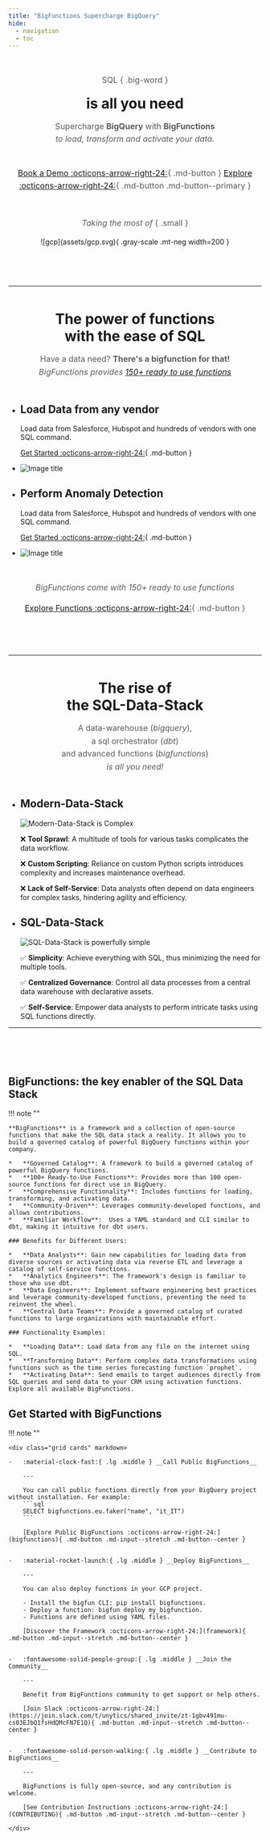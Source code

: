 ```yaml
---
title: "BigFunctions Supercharge BigQuery"
hide:
  - navigation
  - toc
---
```


<style>


.md-typeset .md-button:hover {
  color: var(--md-primary-bg-color);
  background-color: var(--md-primary-fg-color);
  border-color: var(--md-primary-bg-color);
}
.md-typeset .md-button.md-button--primary:hover {
  color: var(--md-primary-fg-color);
  background-color: var(--md-primary-bg-color);
  border-color: var(--md-primary-fg-color);
}

.hero__image {
  max-width: 1000px;
  /*min-width: 600px;*/
  width: 100%;
  height: auto;
  margin: 0 auto;
  display: flex;
  align-items: stretch;
}

.hero__image img {
  width: 100%;
  height: 100%;
  min-width: 0;
}

.md-button--center {
    text-align: center;
}

.md-content h1, .md-content h2 {
  background-image: linear-gradient(60deg, #495ccdff, #232c60ff);
  background-clip: text;
  color: #0000;
}

.md-content h1 {
  font-weight: 700;
  font-size: 2rem;
  line-height: 1.1 ;
  margin: 0 0 0.6em;
}

.md-content h1 a.headerlink, .md-content h2 a.headerlink {
  display: none;
}

.md-content .big-word {
  font-weight: 700!important;
  color: rgb(38, 38, 38)!important;
  font-size: 3rem;
  line-height: 1;
  margin-top: 0;
  margin-bottom: 0;
}

.md-content h2 {
    font-weight: 600;
}

.centered-big-message {
    color: rgb(92, 92, 92);
    font-size: 1.2em;
    margin-top: -0.5em;
}

.quote {
    text-align: center;
    font-style: italic;
    /* font-weight: 600!important; */
    font-size: 1.2em!important;
    color: rgb(250, 250, 250)!important;
    /* color: rgb(92, 92, 92)!important; */
    background-color: var(--md-primary-fg-color)!important;
}

img.gray-scale {
  filter: grayscale(100%); /* Standard */
  -webkit-filter: grayscale(100%); /* Webkit */
  vertical-align: middle;
}

.md-typeset .primary-background {
  background-color: var(--md-primary-fg-color)!important;
  padding: 20px;
}

.md-typeset .max-width-800 {
  max-width: 800px;
  margin: auto;
}

.md-typeset .max-width-800.md\:two-columns>ul>li {
  background-color: white;
  padding: 0 2rem 2rem;
  max-width: 400px;
  margin: auto;
  height: 100%;
}

.md-typeset .max-width-800.md\:two-columns>ul>li p {
  margin-block-start: 1em;
  margin-block-end: 1em;
}




.mt-neg {
  margin-top: -20px!important;
}


/*------- HERO -------*/
.hero {
  max-width: 700px;
  margin: 3rem auto;
  text-align: center;
}

.hero h1 {
  margin: 0 0 0.3em!important;
}

.hero p {
  color: rgb(92, 92, 92);
  font-weight: 400;
  font-size: 0.8rem;
  line-height: 1.6;
}


/*------- TWO COLUMNS -------*/
.md-typeset .lg\:two-columns, .md-typeset .md\:two-columns {
  display: grid;
  grid-template-columns: repeat(1, minmax(0, 1fr));
  column-gap: 2rem;
  grid-row-gap: 20px;
}

.md-typeset .lg\:two-columns>ul, .md-typeset .md\:two-columns>ul {
    display: contents;
}

.md-typeset .lg\:two-columns>ul>li, .md-typeset .md\:two-columns>ul>li {
    display: block;
    margin: 0;
    padding: .8rem;
}


/*------- FROM MEDIUM SCREEN -------*/
@media (min-width: 640px) {
  .md-content h1 {
    font-size: 3rem!important;
  }

  .md-content .big-word {
    font-size: 4.5rem!important;
  }

  .hero p {
    font-size: 1rem!important;
  }

  .hero p.small {
    font-size: 0.8rem!important;
  }

  .md-typeset .md\:two-columns {
    grid-template-columns: repeat(2, minmax(0, 1fr));
  }
}

/*------- FROM LARGE SCREEN -------*/
@media (min-width: 1024px) {

  .md-typeset .lg\:two-columns {
    grid-template-columns: repeat(2, minmax(0, 1fr));
  }

  .md-typeset .lg\:revert-items>ul>li:nth-of-type(2) {
     order: -9999!important;
  }
}


</style>


<div class="hero" markdown>

SQL
{ .big-word }

# is all you need

Supercharge **BigQuery** with **BigFunctions**<br>
*to load, transform and activate your data.*<br><br>

[Book a Demo :octicons-arrow-right-24:](https://calendar.app.google/zu54nNMHLVw7jYWy8){ .md-button }
[Explore :octicons-arrow-right-24:](bigfunctions/){ .md-button .md-button--primary }


</div>



<!------------- TECHNOLOGIES UPON SECTION  ----------->
<div class="hero" markdown>

*Taking the most of*
{ .small }

<figure markdown="span">
  ![gcp](assets/gcp.svg){ .gray-scale .mt-neg width=200 }
</figure>

</div>

<br>

---

<!------------- POWER OF FUNCTIONS SECTION  ----------->
<div class="hero" markdown>

# The power of functions<br>with the ease of SQL

Have a data need? **There's a bigfunction for that!**<br>
*BigFunctions provides [150+ ready to use functions](bigfunctions/)</a>*

</div>


<div class="lg:two-columns lg:revert-items" markdown>

-   ## Load Data from any vendor

    Load data from Salesforce, Hubspot and hundreds of vendors with one SQL command.

    [Get Started :octicons-arrow-right-24:](bigfunctions/load_api_data/){ .md-button }

-   ![Image title](https://dummyimage.com/600x400/eee/aaa)

</div>


<div class="lg:two-columns" markdown>

-   ## Perform Anomaly Detection

    Load data from Salesforce, Hubspot and hundreds of vendors with one SQL command.

    [Get Started :octicons-arrow-right-24:](bigfunctions/load_api_data/){ .md-button }

-   ![Image title](https://dummyimage.com/600x400/eee/aaa)

</div>



<div class="hero" markdown>

*BigFunctions come with 150+ ready to use functions*

[Explore Functions :octicons-arrow-right-24:](bigfunctions/){ .md-button }

</div>

<br>

---


<div class="hero" markdown>

# The rise of <br> the SQL-Data-Stack

A data-warehouse (*bigquery*),<br>
a sql orchestrator (*dbt*)<br>
and advanced functions (*bigfunctions*)<br>
*is all you need!*

</div>


<div class="primary-background" markdown>

<div class="md:two-columns max-width-800" markdown>

-   ## Modern-Data-Stack

    ![Modern-Data-Stack is Complex](assets/modern_data_stack2.png)

    :x: **Tool Sprawl**: A multitude of tools for various tasks complicates the data workflow.

    :x: **Custom Scripting**: Reliance on custom Python scripts introduces complexity and increases maintenance overhead.

    :x: **Lack of Self-Service**: Data analysts often depend on data engineers for complex tasks, hindering agility and efficiency.


-   ## SQL-Data-Stack

    ![SQL-Data-Stack is powerfully simple](assets/sql_data_stack2.png)

    :white_check_mark: **Simplicity**: Achieve everything with SQL, thus minimizing the need for multiple tools.

    :white_check_mark: **Centralized Governance**: Control all data processes from a central data warehouse with declarative assets.

    :white_check_mark: **Self-Service**:  Empower data analysts to perform intricate tasks using SQL functions directly.

</div>

</div>





---





<br>
<br>
<br>




## BigFunctions: the key enabler of the SQL Data Stack

!!! note ""


    **BigFunctions** is a framework and a collection of open-source functions that make the SQL data stack a reality. It allows you to build a governed catalog of powerful BigQuery functions within your company.

    *   **Governed Catalog**: A framework to build a governed catalog of powerful BigQuery functions.
    *   **100+ Ready-to-Use Functions**: Provides more than 100 open-source functions for direct use in BigQuery.
    *   **Comprehensive Functionality**: Includes functions for loading, transforming, and activating data.
    *   **Community-Driven**: Leverages community-developed functions, and allows contributions.
    *   **Familiar Workflow**:  Uses a YAML standard and CLI similar to dbt, making it intuitive for dbt users.

    ### Benefits for Different Users:

    *   **Data Analysts**: Gain new capabilities for loading data from diverse sources or activating data via reverse ETL and leverage a catalog of self-service functions.
    *   **Analytics Engineers**: The framework's design is familiar to those who use dbt.
    *   **Data Engineers**: Implement software engineering best practices and leverage community-developed functions, preventing the need to reinvent the wheel.
    *   **Central Data Teams**: Provide a governed catalog of curated functions to large organizations with maintainable effort.

    ### Functionality Examples:

    *   **Loading Data**: Load data from any file on the internet using SQL.
    *   **Transforming Data**: Perform complex data transformations using functions such as the time series forecasting function `prophet`.
    *   **Activating Data**: Send emails to target audiences directly from SQL queries and send data to your CRM using activation functions.
    Explore all available BigFunctions.


## Get Started with BigFunctions

!!! note ""

    <div class="grid cards" markdown>

    -   :material-clock-fast:{ .lg .middle } __Call Public BigFunctions__

        ---

        You can call public functions directly from your BigQuery project without installation. For example:
        ```sql
        SELECT bigfunctions.eu.faker("name", "it_IT")
        ```

        [Explore Public BigFunctions :octicons-arrow-right-24:](bigfunctions){ .md-button .md-input--stretch .md-button--center }


    -   :material-rocket-launch:{ .lg .middle } __Deploy BigFunctions__

        ---

        You can also deploy functions in your GCP project.

        - Install the bigfun CLI: pip install bigfunctions.
        - Deploy a function: bigfun deploy my_bigfunction.
        - Functions are defined using YAML files.

        [Discover the Framework :octicons-arrow-right-24:](framework){ .md-button .md-input--stretch .md-button--center }


    -   :fontawesome-solid-people-group:{ .lg .middle } __Join the Community__

        ---

        Benefit from BigFunctions community to get support or help others.

        [Join Slack :octicons-arrow-right-24:](https://join.slack.com/t/unytics/shared_invite/zt-1gbv491mu-cs03EJbQ1fsHdQMcFN7E1Q){ .md-button .md-input--stretch .md-button--center }


    -   :fontawesome-solid-person-walking:{ .lg .middle } __Contribute to BigFunctions__

        ---

        BigFunctions is fully open-source, and any contribution is welcome.

        [See Contribution Instructions :octicons-arrow-right-24:](CONTRIBUTING){ .md-button .md-input--stretch .md-button--center }

    </div>
